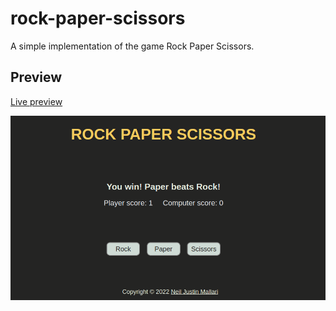 # rock-paper-scissors
A simple implementation of the game Rock Paper Scissors.
## Preview
[Live preview](https://neil-justin.github.io/rock-paper-scissors/)


![This is the preview](game-preview.png)